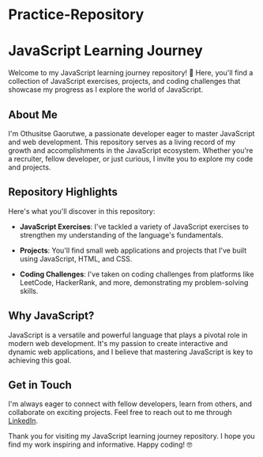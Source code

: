 # Practice-Repository
# JavaScript Learning Journey

Welcome to my JavaScript learning journey repository! 🚀 Here, you'll find a collection of JavaScript exercises, projects, and coding challenges that showcase my progress as I explore the world of JavaScript.

## About Me

I'm Othusitse Gaorutwe, a passionate developer eager to master JavaScript and web development. This repository serves as a living record of my growth and accomplishments in the JavaScript ecosystem. Whether you're a recruiter, fellow developer, or just curious, I invite you to explore my code and projects.

## Repository Highlights

Here's what you'll discover in this repository:

- **JavaScript Exercises**: I've tackled a variety of JavaScript exercises to strengthen my understanding of the language's fundamentals.

- **Projects**: You'll find small web applications and projects that I've built using JavaScript, HTML, and CSS.

- **Coding Challenges**: I've taken on coding challenges from platforms like LeetCode, HackerRank, and more, demonstrating my problem-solving skills.

## Why JavaScript?

JavaScript is a versatile and powerful language that plays a pivotal role in modern web development. It's my passion to create interactive and dynamic web applications, and I believe that mastering JavaScript is key to achieving this goal.

## Get in Touch

I'm always eager to connect with fellow developers, learn from others, and collaborate on exciting projects. Feel free to reach out to me through [LinkedIn](https://www.linkedin.com/in/othusitse-donald-gaorutwe-4512b4180 ).

Thank you for visiting my JavaScript learning journey repository. I hope you find my work inspiring and informative. Happy coding! 🤓
